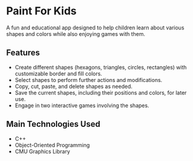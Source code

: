# Paint For Kids

A fun and educational app designed to help children learn about various shapes and colors while also enjoying games with them.

## Features
- Create different shapes (hexagons, triangles, circles, rectangles) with customizable border and fill colors.
- Select shapes to perform further actions and modifications.
- Copy, cut, paste, and delete shapes as needed.
- Save the current shapes, including their positions and colors, for later use.
- Engage in two interactive games involving the shapes.

## Main Technologies Used
- C++
- Object-Oriented Programming
- CMU Graphics Library
